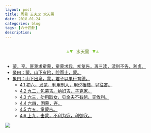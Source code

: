```yaml
---
layout: post
title: 周易 王夫之 水天需
date: 2018-01-24
categories: blog
tags: [六十四卦]
description: 
---
```


<span id = "jump"></span>


<section style="margin: 0px auto; text-align: center;">
    <section class="xhr" style="width: 0px; height: 0px; border-left: 5px solid transparent; border-right: 5px solid transparent; border-bottom: 10px solid rgb(135, 201, 67); display: inline-block; opacity: 0.5; border-top-color: rgb(135, 201, 67);"></section>
    <section class="xhr" style="width: 0px; height: 0px; border-left: 5px solid transparent; border-right: 5px solid transparent; border-top: 10px solid rgb(135, 201, 67); display: inline-block; margin-left: -3px; border-bottom-color: rgb(135, 201, 67);"></section>
    <section style="
margin-left: 0.5em;
display: inline-block;">
        <p>
            <span style="color: rgb(118, 146, 60);">水天需</span>
        </p>
    </section>
    <section class="xhr" style="margin-left: 0.5em; width: 0px; height: 0px; border-left: 5px solid transparent; border-right: 5px solid transparent; border-top: 10px solid rgb(135, 201, 67); display: inline-block; border-bottom-color: rgb(135, 201, 67);"></section>
    <section class="xhr" style="width: 0px; height: 0px; border-left: 5px solid transparent; border-right: 5px solid transparent; border-bottom: 10px solid rgb(135, 201, 67); display: inline-block; opacity: 0.5; margin-left: -3px; border-top-color: rgb(135, 201, 67);"></section>
</section>

- [蒙。亨。匪我求童蒙，童蒙求我。初筮告，再三渎，渎则不告，利贞。](#jump匪我求童蒙)
- [彖曰：蒙，山下有险，险而止，蒙。](#jump山下有险)
- [象曰：山下出泉，蒙，君子以果行育德。](#jump山下出泉)
  - [4.1 初六，发蒙，利用刑人，用说桎梏，以往吝。](#jump利用刑人)
  - [4.2 九二，包蒙吉。纳妇吉，子克家。](#jump包蒙吉)
  - [4.3 六三，勿用取女，见金夫不有躬，无攸利。](#jump勿用取女)
  - [4.4 六四，困蒙，吝。](#jump困蒙)
  - [4.5 六五，童蒙吉。](#jump童蒙吉)
  - [4.6 上九，击蒙，不利为寇，利御寇。](#jump不利为寇)
  
  

![](http://www.guoyi360.com/uploads/allimg/130319/1-130319144632248.jpg)
  
